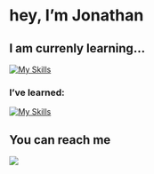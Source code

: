# hey, I’m Jonathan 

## I am currenly learning...
[![My Skills](https://skills.thijs.gg/icons?i=kotlin,py,r)](https://skills.thijs.gg)


### I’ve learned:
[![My Skills](https://skills.thijs.gg/icons?i=html,css,js,nodejs,mysql,figma)](https://skills.thijs.gg)


## You can reach me
![](https://img.shields.io/badge/paola.gomes@sptech.school-0078D4?style=for-the-badge&logo=microsoft-outlook&logoColor=white)


 
